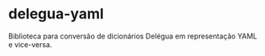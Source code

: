 # delegua-yaml
Biblioteca para conversão de dicionários Delégua em representação YAML e vice-versa.
